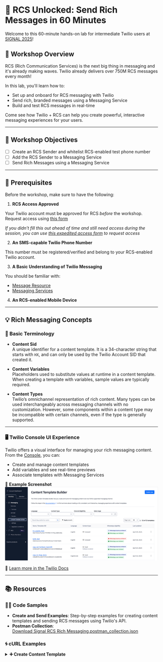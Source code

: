 # 🚀 RCS Unlocked: Send Rich Messages in 60 Minutes

Welcome to this 60-minute hands-on lab for intermediate Twilio users at [SIGNAL 2025](https://signal.twilio.com/2025)!

## 📖 Workshop Overview

RCS (Rich Communication Services) is the next big thing in messaging and it's already making waves. Twilio already delivers over 750M RCS messages every month! 

In this lab, you'll learn how to:
- Set up and onboard for RCS messaging with Twilio
- Send rich, branded messages using a Messaging Service
- Build and test RCS messages in real-time

Come see how Twilio + RCS can help you create powerful, interactive messaging experiences for your users.

---

## 🎯 Workshop Objectives

- [ ] Create an RCS Sender and whitelist RCS-enabled test phone number
- [ ] Add the RCS Sender to a Messaging Service
- [ ] Send Rich Messages using a Messaging Service

---

## 🧰 Prerequisites

Before the workshop, make sure to have the following:

1. **RCS Access Approved**

Your Twilio account must be approved for RCS *before* the workshop. Request access using [this form](https://www.twilio.com/en-us/messaging/channels/rcs#request-access-form)

*If you didn't fill this out ahead of time and still need access during the session, you can use [this expedited access form](https://docs.google.com/forms/d/e/1FAIpQLScj6ZFA1R-r712nU8l0YygFYCVlf0Fg_3mtuc-5r9RPkAs8mw/viewform) to request access*

2. **An SMS-capable Twilio Phone Number**

This number must be registered/verified and belong to your RCS-enabled Twilio account.

3. **A Basic Understanding of Twilio Messaging**

You should be familiar with:

* [Message Resource](https://www.twilio.com/docs/messaging/api/message-resource)
* [Messaging Services](https://www.twilio.com/docs/messaging/services)

4. **An RCS-enabled Mobile Device**

---

## 💡 Rich Messaging Concepts

### 📘 Basic Terminology

- **Content Sid**  
  A unique identifier for a content template. It is a 34-character string that starts with `HX`, and can only be used by the Twilio Account SID that created it.

- **Content Variables**  
  Placeholders used to substitute values at runtime in a content template. When creating a template with variables, sample values are typically required.

- **Content Types**  
  Twilio’s omnichannel representation of rich content. Many types can be used interchangeably across messaging channels with no customization. However, some components within a content type may be incompatible with certain channels, even if the type is generally supported.

---

### 🖥️ Twilio Console UI Experience

Twilio offers a visual interface for managing your rich messaging content. From the [Console](https://console.twilio.com/), you can:

- Create and manage content templates
- Add variables and see real-time previews
- Associate templates with Messaging Services

📸 **Example Screenshot**  
![Content Template UI](./assets/content-template-ui.png)  

🔗 [Learn more in the Twilio Docs](https://www.twilio.com/docs/content)

---

## 📚 Resources

### 🧑‍💻 Code Samples

- **Create and Send Examples**: Step-by-step examples for creating content templates and sending RCS messages using Twilio's API.
- **Postman Collection**:  
  [Download Signal RCS Rich Messaging.postman_collection.json](./assets/Signal-RCS-Rich-Messaging.postman_collection.json)  

### 🌀 cURL Examples

<details>
  <summary><strong>➕ Create Content Template</strong></summary>

  ```bash
  curl -X POST https://content.twilio.com/v1/Content \
    -u ACXXXXXXXXXXXXXXXXXXXXXXXXXXXXXXXX:your_auth_token \
    -H "Content-Type: application/json" \
    -d '{
      "friendly_name": "Promo Template",
      "language": "en",
      "variables": ["discount_code"],
      "types": [{
        "type": "twilio/rich_card",
        "properties": {
          "title": "Limited Time Offer!",
          "body": "Use code {{discount_code}} to save 20%.",
          "media": {
            "url": "https://example.com/offer.png"
          }
        }
      }]
    }'

